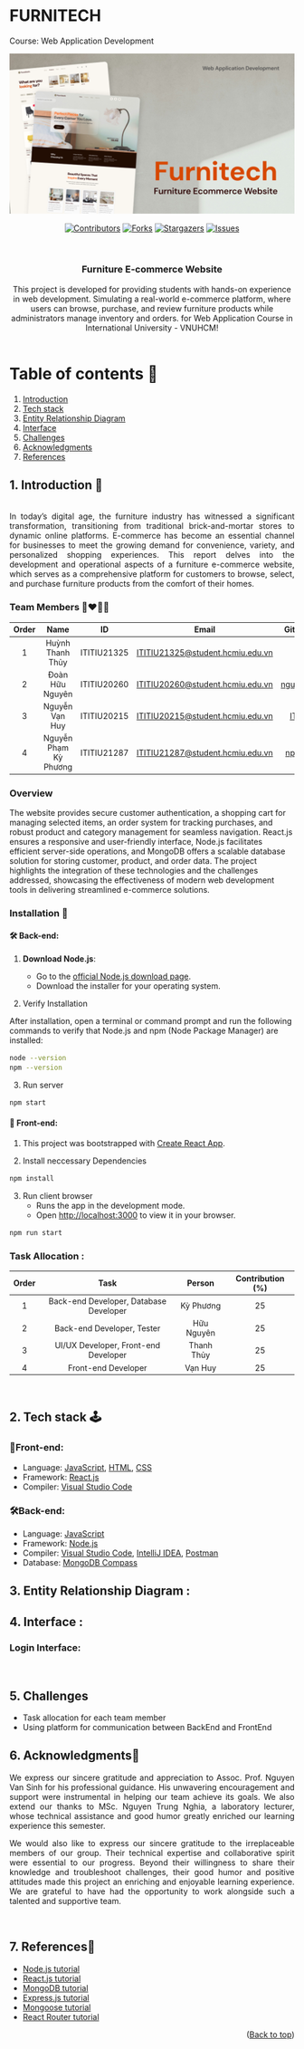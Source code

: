 # FURNITECH
Course: Web Application Development

![Furnitech Presentation.png](https://github.com/nguyensngoc108/Furnitech/blob/main/Furnitech%20Presentation.png)



<div align="center">

[![Contributors][contributors-shield]][contributors-url]
[![Forks][forks-shield]][forks-url]
[![Stargazers][stars-shield]][stars-url]
[![Issues][issues-shield]][issues-url]

</div>

<!-- PROJECT LOGO -->
<br />
<div align="center">
  <a href="https://github.com/nguyensngoc108/Furnitech">
  </a>

<h3 align="center">Furniture E-commerce Website</h3>

  <p align="center">
   This project is developed for providing students with hands-on experience in web development. Simulating a real-world e-commerce platform, where users can browse, purchase, and review furniture products while administrators manage inventory and orders.
    for Web Application Course in International University - VNUHCM!
    <br />
    <br />
  </p>
</div>

<!-- TABLE OF CONTENTS -->
# Table of contents :round_pushpin:
1. [Introduction](#Introduction)
2. [Tech stack](#Tech_stack)
3. [Entity Relationship Diagram](#ERD)
4. [Interface](#Interface)
5. [Challenges](#Challenges)
6. [Acknowledgments](#Acknowledgments)
7. [References](#References)

<!-- ABOUT THE PROJECT -->

## 1. Introduction <a name="Introduction"></a> :bricks:

<div align="center">
<img src="screenshots/Intro.gif" alt="">
</div>

<div style="text-align:justify">
In today’s digital age, the furniture industry has witnessed a significant transformation, transitioning from traditional brick-and-mortar stores to dynamic online platforms. E-commerce has become an essential channel for businesses to meet the growing demand for convenience, variety, and personalized shopping experiences. This report delves into the development and operational aspects of a furniture e-commerce website, which serves as a comprehensive platform for customers to browse, select, and purchase furniture products from the comfort of their homes.
</div>

### Team Members :couplekiss_man_man:

| Order |         Name          |     ID      |              Email               |                       Github account                        |                      
| :---: |:---------------------:|:-----------:|:--------------------------------:| :---------------------------------------------------------: | 
|   1   |   Huỳnh Thanh Thủy    | ITITIU21325 | ITITIU21325@student.hcmiu.edu.vn |           [TracyHT](https://github.com/TracyHT)         |
|   2   |    Đoàn Hữu Nguyên    | ITITIU20260 | ITITIU20260@student.hcmiu.edu.vn | [nguyensngoc108](https://github.com/nguyensngoc108) |           |
|   3   |    Nguyễn Vạn Huy     | ITITIU20215 | ITITIU20215@student.hcmiu.edu.vn |       [ITITIU20215](https://github.com/ITITIU20215)       |      |
|   4   | Nguyễn Phạm Kỳ Phương | ITITIU21287 | ITITIU21287@student.hcmiu.edu.vn |       [npkyphuong04](https://github.com/npkyphuong04)      |


### Overview
The website provides secure customer authentication, a shopping cart for managing selected items, an order system for tracking purchases, and robust product and category management for seamless navigation. React.js ensures a responsive and user-friendly interface, Node.js facilitates efficient server-side operations, and MongoDB offers a scalable database solution for storing customer, product, and order data. The project highlights the integration of these technologies and the challenges addressed, showcasing the effectiveness of modern web development tools in delivering streamlined e-commerce solutions.

### Installation :dart:

#### :hammer_and_wrench: Back-end:

1. **Download Node.js**:
    - Go to the [official Node.js download page](https://nodejs.org/en/download/package-manager).
    - Download the installer for your operating system.

2. Verify Installation

After installation, open a terminal or command prompt and run the following commands to verify that Node.js and npm (Node Package Manager) are installed:

```sh
node --version
npm --version
```

3. Run server
```sh
npm start
```
   
#### :art: Front-end:
1. This project was bootstrapped with [Create React App](https://github.com/facebook/create-react-app).


2. Install neccessary Dependencies

```sh
npm install
```

3. Run client browser
   - Runs the app in the development mode.
   - Open [http://localhost:3000](http://localhost:3000) to view it in your browser.

```sh
npm run start
```



</div>

### Task Allocation :

| Order |                  Task                  |   Person   | Contribution (%) |
| :----: |:--------------------------------------:|:----------:|:----------------:|
| 1     | Back-end Developer, Database Developer | Kỳ Phương  |        25        |
| 2     |       Back-end Developer, Tester       | Hữu Nguyên |        25        |
| 3     |  UI/UX Developer, Front-end Developer  | Thanh Thủy |        25        |
| 4     |          Front-end Developer           |  Vạn Huy   |        25        |



<br />


## 2. Tech stack <a name="Tech_stack"></a>:joystick:
### :art:Front-end:
- Language: [JavaScript](https://www.javascript.com/), [HTML](https://www.w3schools.com/html/), [CSS](https://www.w3schools.com/css/)
- Framework: [React.js](https://reactjs.org/)
- Compiler: [Visual Studio Code](https://code.visualstudio.com/)
  <br />


### :hammer_and_wrench:Back-end:
- Language: [JavaScript](https://www.javascript.com/)
- Framework: [Node.js](https://nodejs.org/en/)
- Compiler: [Visual Studio Code](https://code.visualstudio.com/), [IntelliJ IDEA](https://www.jetbrains.com/idea/), [Postman](https://www.postman.com/)
- Database: [MongoDB Compass](https://www.mongodb.com/products/compass)
  <br />


## 3. Entity Relationship Diagram <a name="ERD"></a>:

[//]: # (![ERD]&#40;https://github.com/dtnghia2010/E-learning-platform/blob/main/ERD.png&#41;)


## 4. Interface <a name="Interface"></a>:

### Login Interface:

[//]: # (<img src="https://github.com/dtnghia2010/E-learning-platform/blob/main/create_document.png" alt="Login"/>)

<br />


<!-- CHALLENGES -->
## 5. Challenges <a name="Challenges"></a>
- Task allocation for each team member
- Using platform for communication between BackEnd and FrontEnd
  <br />


## 6. Acknowledgments<a name="Acknowledgments">:brain:
<div style="text-align:justify">
We express our sincere gratitude and appreciation to Assoc. Prof. Nguyen Van Sinh for his professional guidance. His unwavering encouragement and support were instrumental in helping our team achieve its goals.
We also extend our thanks to MSc. Nguyen Trung Nghia, a laboratory lecturer, whose technical assistance and good humor greatly enriched our learning experience this semester.

We would also like to express our sincere gratitude to the irreplaceable members of our group. Their technical expertise and collaborative spirit were essential to our progress. Beyond their willingness to share their knowledge and troubleshoot challenges, their good humor and positive attitudes made this project an enriching and enjoyable learning experience. We are grateful to have had the opportunity to work alongside such a talented and supportive team.
</div>
<br />


## 7. References<a name="References">:bookmark:
- [Node.js tutorial](https://www.w3schools.com/nodejs/)
- [React.js tutorial](https://www.w3schools.com/react/default.asp)
- [MongoDB tutorial](https://www.w3schools.com/nodejs/nodejs_mongodb.asp)
- [Express.js tutorial](https://www.w3schools.com/nodejs/nodejs_express.asp)
- [Mongoose tutorial](https://www.w3schools.com/nodejs/nodejs_mongodb.asp)
- [React Router tutorial](https://www.w3schools.com/react/react_router.asp)
  <br />

<p align="right">(<a href="#top">Back to top</a>)</p>
</div>


[contributors-shield]: https://img.shields.io/github/contributors/nguyensngoc108/Furnitech.svg?style=for-the-badge
[contributors-url]: https://github.com/nguyensngoc108/Furnitech/graphs/contributors
[forks-shield]: https://img.shields.io/github/forks/nguyensngoc108/Furnitech.svg?style=for-the-badge
[forks-url]: https://github.com/nguyensngoc108/Furnitech/network/members
[stars-shield]: https://img.shields.io/github/stars/nguyensngoc108/Furnitech.svg?style=for-the-badge
[stars-url]: https://github.com/nguyensngoc108/Furnitech/stargazers
[issues-shield]: https://img.shields.io/github/issues/nguyensngoc108/Furnitech.svg?style=for-the-badge
[issues-url]: https://github.com/nguyensngoc108/Furnitech/issues

